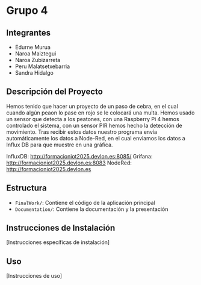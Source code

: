 # Grupo 4

## Integrantes
- Edurne Murua
- Naroa Maiztegui
- Naroa Zubizarreta
- Peru Malatsetxebarria
- Sandra Hidalgo

## Descripción del Proyecto
Hemos tenido que hacer un proyecto de un paso de cebra, en el cual cuando algún peaon lo pase en rojo se le colocará una multa.
Hemos usado un sensor que detecta a los peatones, con una Raspberry Pi 4 hemos controlado el sistema, con un sensor PIR hemos hecho la detección de movimiento.
Tras recibir estos datos nuestro programa envía automáticamente los datos a Node-Red, en el cual enviamos los datos a Influx DB para que muestre en una gráfica.

InfluxDB: http://formacioniot2025.devlon.es:8085/
Grifana: http://formacioniot2025.devlon.es:8083
NodeRed: http://formacioniot2025.devlon.es

## Estructura
- `FinalWork/`: Contiene el código de la aplicación principal
- `Documentation/`: Contiene la documentación y la presentación

## Instrucciones de Instalación
[Instrucciones específicas de instalación]

## Uso
[Instrucciones de uso] 